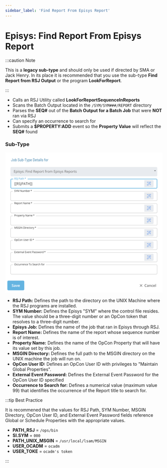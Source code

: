 ```yaml
---
sidebar_label: 'Find Report From Episys Report'
---
```


# Episys: Find Report From Episys Report

:::caution Note

This is a **legacy sub-type** and should only be used if directed by SMA or Jack Henry. In its place it is recommended that you use the sub-type **Find Report from RSJ Output** or the program **LookForReport**.

:::

* Calls an RSJ Utility called **LookForReportSequenceInReports**
* Scans the Batch Output located in the ```/SYM/SYM###/REPORT``` directory
* Parses the **SEQ#** out of the **Batch Output for a Batch Job** that were **NOT** ran via RSJ
* Can specify an occurrence to search for
* Submits a **$PROPERTY:ADD** event so the **Property Value** will reflect the **SEQ#** found


### Sub-Type

![](../static/imgbasic/ReportEpisysReport.png)

* **RSJ Path:** Defines the path to the directory on the UNIX Machine where the RSJ programs are installed.
* **SYM Number:** Defines the Episys "SYM" where the control file resides. The value should be a three-digit number or an OpCon token that resolves to a three-digit number.
* **Episys Job:** Defines the name of the job that ran in Episys through RSJ.
* **Report Name:** Defines the name of the report whose sequence number is of interest.
* **Property Name:** Defines the name of the OpCon Property that will have its value set by this job. 
* **MSGIN Directory:** Defines the full path to the MSGIN directory on the UNIX machine the job will run on.
* **OpCon User ID:** Defines an OpCon User ID with privileges to "Maintain Global Properties".
* **External Event Password:** Defines the External Event Password for the OpCon User ID specified
* **Occurrence to Search for:** Defines a numerical value (maximum value 99) that identifies the occurrence of the Report title to search for.

:::tip Best Practice

It is recommened that the values for RSJ Path, SYM Number, MSGIN Directory, OpCon User ID, and External Event Password fields reference Global or Schedule Properties with the appropriate values. 

* **PATH_RSJ** = ```/ops/bin```
* **SI.SYM** = ```000```
* **PATH_UNIX_MSGIN** = ```/usr/local/lsam/MSGIN```
* **USER_OCADM** = ```ocadm```
* **USER_TOKE** = ```ocadm's token```

:::